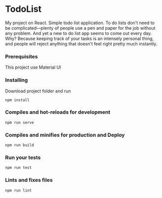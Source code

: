 # TodoList

My project on React.
Simple todo list application.
To do lists don't need to be complicated—plenty of people use a pen and paper for the job without any problem. And yet a new to do list app seems to come out every day. Why? Because keeping track of your tasks is an intensely personal thing, and people will reject anything that doesn't feel right pretty much instantly. 

### Prerequisites

This project use Material UI

### Installing

Download project folder and run
```
npm install

```
### Compiles and hot-reloads for development
```
npm run serve
```

### Compiles and minifies for production and Deploy
```
npm run build
```

### Run your tests
```
npm run test
```

### Lints and fixes files
```
npm run lint
```
